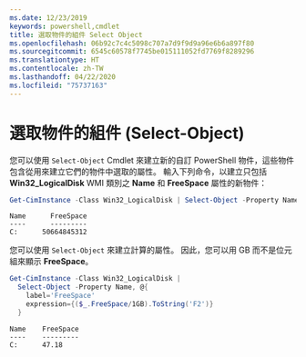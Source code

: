 ```yaml
---
ms.date: 12/23/2019
keywords: powershell,cmdlet
title: 選取物件的組件 Select Object
ms.openlocfilehash: 06b92c7c4c5098c707a7d9f9d9a96e6b6a897f80
ms.sourcegitcommit: 6545c60578f7745be015111052fd7769f8289296
ms.translationtype: HT
ms.contentlocale: zh-TW
ms.lasthandoff: 04/22/2020
ms.locfileid: "75737163"
---
```

# <a name="selecting-parts-of-objects-select-object"></a>選取物件的組件 (Select-Object)

您可以使用 `Select-Object` Cmdlet 來建立新的自訂 PowerShell 物件，這些物件包含從用來建立它們的物件中選取的屬性。 輸入下列命令，以建立只包括 **Win32_LogicalDisk** WMI 類別之 **Name** 和 **FreeSpace** 屬性的新物件：

```powershell
Get-CimInstance -Class Win32_LogicalDisk | Select-Object -Property Name,FreeSpace
```

```Output
Name      FreeSpace
----      ---------
C:      50664845312
```

您可以使用 `Select-Object` 來建立計算的屬性。 因此，您可以用 GB 而不是位元組來顯示 **FreeSpace**。

```powershell
Get-CimInstance -Class Win32_LogicalDisk |
  Select-Object -Property Name, @{
    label='FreeSpace'
    expression={($_.FreeSpace/1GB).ToString('F2')}
  }
```

```Output
Name    FreeSpace
----    ---------
C:      47.18
```
